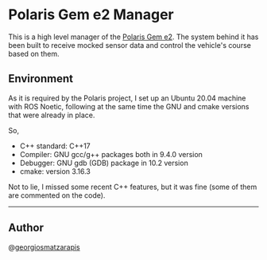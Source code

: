 # Polaris Gem e2 Manager

This is a high level manager of the [Polaris Gem e2](https://gitlab.engr.illinois.edu/gemillins/POLARIS_GEM_e2.git). The system behind it has been built to receive mocked sensor data and control the vehicle's course based on them.

## Environment

As it is required by the Polaris project, I set up an Ubuntu 20.04 machine with ROS Noetic, following at the same time the GNU and cmake versions that were already in place.

So,

- C++ standard: C++17
- Compiler: GNU gcc/g++ packages both in 9.4.0 version
- Debugger: GNU gdb (GDB) package in 10.2 version
- cmake: version 3.16.3

Not to lie, I missed some recent C++ features, but it was fine (some of them are commented on the code).

---

## Author

@[georgiosmatzarapis](https://georgiosmatzarapis.com)
